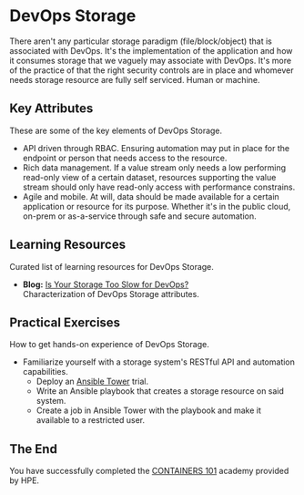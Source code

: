 # DevOps Storage
There aren't any particular storage paradigm (file/block/object) that is associated with DevOps. It's the implementation of the application and how it consumes storage that we vaguely may associate with DevOps. It's more of the practice of that the right security controls are in place and whomever needs storage resource are fully self serviced. Human or machine.

## Key Attributes
These are some of the key elements of DevOps Storage.

- API driven through RBAC. Ensuring automation may put in place for the endpoint or person that needs access to the resource.
- Rich data management. If a value stream only needs a low performing read-only view of a certain dataset, resources supporting the value stream should only have read-only access with performance constrains.
- Agile and mobile. At will, data should be made available for a certain application or resource for its purpose. Whether it's in the public cloud, on-prem or as-a-service through safe and secure automation.

## Learning Resources
Curated list of learning resources for DevOps Storage.

- **Blog:** [Is Your Storage Too Slow for DevOps?](https://devops.com/is-your-storage-too-slow-for-devops/)<br />
  Characterization of DevOps Storage attributes.

## Practical Exercises
How to get hands-on experience of DevOps Storage.

- Familiarize yourself with a storage system's RESTful API and automation capabilities.
  - Deploy an [Ansible Tower](https://www.ansible.com/products/tower/trial) trial.
  - Write an Ansible playbook that creates a storage resource on said system.
  - Create a job in Ansible Tower with the playbook and make it available to a restricted user.

## The End
You have successfully completed the [CONTAINERS 101](README.md) academy provided by HPE.

